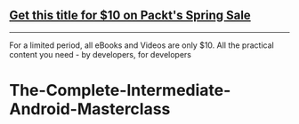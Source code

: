 ## [Get this title for $10 on Packt's Spring Sale](https://www.packt.com/V17429?utm_source=github&utm_medium=packt-github-repo&utm_campaign=spring_10_dollar_2022)
-----
For a limited period, all eBooks and Videos are only $10. All the practical content you need \- by developers, for developers

# The-Complete-Intermediate-Android-Masterclass